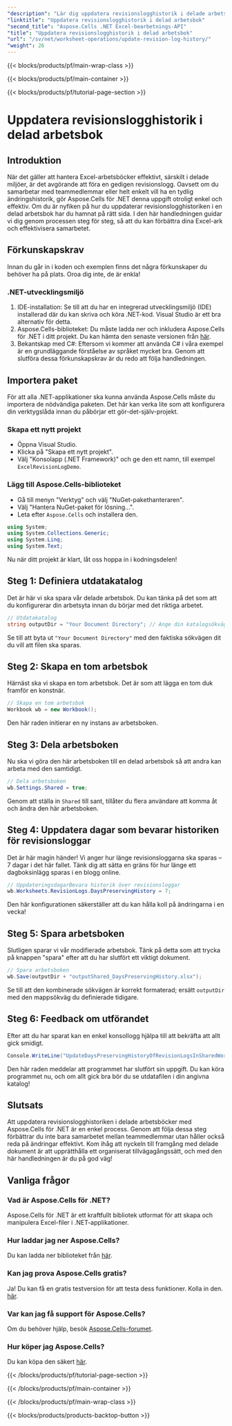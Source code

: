 ```yaml
---
"description": "Lär dig uppdatera revisionslogghistorik i delade arbetsböcker med Aspose.Cells för .NET. Förenkla samarbete och underhåll tydliga dokumentregister."
"linktitle": "Uppdatera revisionslogghistorik i delad arbetsbok"
"second_title": "Aspose.Cells .NET Excel-bearbetnings-API"
"title": "Uppdatera revisionslogghistorik i delad arbetsbok"
"url": "/sv/net/worksheet-operations/update-revision-log-history/"
"weight": 26
---
```


{{< blocks/products/pf/main-wrap-class >}}

{{< blocks/products/pf/main-container >}}

{{< blocks/products/pf/tutorial-page-section >}}

# Uppdatera revisionslogghistorik i delad arbetsbok

## Introduktion
När det gäller att hantera Excel-arbetsböcker effektivt, särskilt i delade miljöer, är det avgörande att föra en gedigen revisionslogg. Oavsett om du samarbetar med teammedlemmar eller helt enkelt vill ha en tydlig ändringshistorik, gör Aspose.Cells för .NET denna uppgift otroligt enkel och effektiv. Om du är nyfiken på hur du uppdaterar revisionslogghistoriken i en delad arbetsbok har du hamnat på rätt sida. I den här handledningen guidar vi dig genom processen steg för steg, så att du kan förbättra dina Excel-ark och effektivisera samarbetet.
## Förkunskapskrav
Innan du går in i koden och exemplen finns det några förkunskaper du behöver ha på plats. Oroa dig inte, de är enkla!
### .NET-utvecklingsmiljö
1. IDE-installation: Se till att du har en integrerad utvecklingsmiljö (IDE) installerad där du kan skriva och köra .NET-kod. Visual Studio är ett bra alternativ för detta.
2. Aspose.Cells-biblioteket: Du måste ladda ner och inkludera Aspose.Cells för .NET i ditt projekt. Du kan hämta den senaste versionen från [här](https://releases.aspose.com/cells/net/).
3. Bekantskap med C#: Eftersom vi kommer att använda C# i våra exempel är en grundläggande förståelse av språket mycket bra.
Genom att slutföra dessa förkunskapskrav är du redo att följa handledningen.
## Importera paket
För att alla .NET-applikationer ska kunna använda Aspose.Cells måste du importera de nödvändiga paketen. Det här kan verka lite som att konfigurera din verktygslåda innan du påbörjar ett gör-det-själv-projekt.
### Skapa ett nytt projekt
- Öppna Visual Studio.
- Klicka på "Skapa ett nytt projekt".
- Välj "Konsolapp (.NET Framework)" och ge den ett namn, till exempel `ExcelRevisionLogDemo`.
### Lägg till Aspose.Cells-biblioteket
- Gå till menyn "Verktyg" och välj "NuGet-pakethanteraren".
- Välj "Hantera NuGet-paket för lösning...".
- Leta efter `Aspose.Cells` och installera den.
```csharp
using System;
using System.Collections.Generic;
using System.Linq;
using System.Text;
```
Nu när ditt projekt är klart, låt oss hoppa in i kodningsdelen!
## Steg 1: Definiera utdatakatalog
Det är här vi ska spara vår delade arbetsbok. Du kan tänka på det som att du konfigurerar din arbetsyta innan du börjar med det riktiga arbetet.
```csharp
// Utdatakatalog
string outputDir = "Your Document Directory"; // Ange din katalogsökväg
```
Se till att byta ut `"Your Document Directory"` med den faktiska sökvägen dit du vill att filen ska sparas. 
## Steg 2: Skapa en tom arbetsbok
Härnäst ska vi skapa en tom arbetsbok. Det är som att lägga en tom duk framför en konstnär.
```csharp
// Skapa en tom arbetsbok
Workbook wb = new Workbook();
```
Den här raden initierar en ny instans av arbetsboken. 
## Steg 3: Dela arbetsboken
Nu ska vi göra den här arbetsboken till en delad arbetsbok så att andra kan arbeta med den samtidigt. 
```csharp
// Dela arbetsboken
wb.Settings.Shared = true;
```
Genom att ställa in `Shared` till sant, tillåter du flera användare att komma åt och ändra den här arbetsboken.
## Steg 4: Uppdatera dagar som bevarar historiken för revisionsloggar
Det är här magin händer! Vi anger hur länge revisionsloggarna ska sparas – 7 dagar i det här fallet. Tänk dig att sätta en gräns för hur länge ett dagboksinlägg sparas i en blogg online. 
```csharp
// UppdateringsdagarBevara historik över revisionsloggar
wb.Worksheets.RevisionLogs.DaysPreservingHistory = 7;
```
Den här konfigurationen säkerställer att du kan hålla koll på ändringarna i en vecka!
## Steg 5: Spara arbetsboken
Slutligen sparar vi vår modifierade arbetsbok. Tänk på detta som att trycka på knappen "spara" efter att du har slutfört ett viktigt dokument.
```csharp
// Spara arbetsboken
wb.Save(outputDir + "outputShared_DaysPreservingHistory.xlsx");
```
Se till att den kombinerade sökvägen är korrekt formaterad; ersätt `outputDir` med den mappsökväg du definierade tidigare.
## Steg 6: Feedback om utförandet
Efter att du har sparat kan en enkel konsollogg hjälpa till att bekräfta att allt gick smidigt. 
```csharp
Console.WriteLine("UpdateDaysPreservingHistoryOfRevisionLogsInSharedWorkbook executed successfully.");
```
Den här raden meddelar att programmet har slutfört sin uppgift. Du kan köra programmet nu, och om allt gick bra bör du se utdatafilen i din angivna katalog!
## Slutsats
Att uppdatera revisionslogghistoriken i delade arbetsböcker med Aspose.Cells för .NET är en enkel process. Genom att följa dessa steg förbättrar du inte bara samarbetet mellan teammedlemmar utan håller också reda på ändringar effektivt. Kom ihåg att nyckeln till framgång med delade dokument är att upprätthålla ett organiserat tillvägagångssätt, och med den här handledningen är du på god väg!
## Vanliga frågor
### Vad är Aspose.Cells för .NET?
Aspose.Cells för .NET är ett kraftfullt bibliotek utformat för att skapa och manipulera Excel-filer i .NET-applikationer.
### Hur laddar jag ner Aspose.Cells?
Du kan ladda ner biblioteket från [här](https://releases.aspose.com/cells/net/).
### Kan jag prova Aspose.Cells gratis?
Ja! Du kan få en gratis testversion för att testa dess funktioner. Kolla in den. [här](https://releases.aspose.com/).
### Var kan jag få support för Aspose.Cells?
Om du behöver hjälp, besök [Aspose.Cells-forumet](https://forum.aspose.com/c/cells/9).
### Hur köper jag Aspose.Cells?
Du kan köpa den säkert [här](https://purchase.aspose.com/buy).


{{< /blocks/products/pf/tutorial-page-section >}}

{{< /blocks/products/pf/main-container >}}

{{< /blocks/products/pf/main-wrap-class >}}

{{< blocks/products/products-backtop-button >}}